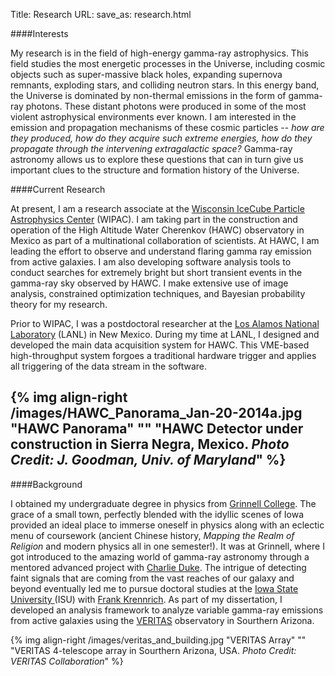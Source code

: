 Title: Research
URL:
save_as: research.html

####Interests
  
My research is in the field of high-energy gamma-ray astrophysics. This field
studies the most energetic processes in the Universe, including cosmic objects
such as super-massive black holes, expanding supernova remnants, exploding
stars, and colliding neutron stars. In this energy band, the Universe is
dominated by non-thermal emissions in the form of gamma-ray photons. These
distant photons were produced in some of the most violent astrophysical
environments ever known. I am interested in the emission and propagation
mechanisms of these cosmic particles -- *how are they produced, how do they
acquire such extreme energies, how do they propagate through the intervening
extragalactic space?* Gamma-ray astronomy allows us to explore these questions
that can in turn give us important clues to the structure and formation history
of the Universe.


####Current Research
  
At present, I am a research associate at the [Wisconsin IceCube Particle
Astrophysics Center](www.wipac.wisc.edu) (WIPAC). I am taking part in the
construction  and operation of the High Altitude Water Cherenkov (HAWC)
observatory in Mexico as part of a multinational collaboration of scientists.
At HAWC, I am leading the effort to observe and understand flaring gamma ray
emission from active galaxies. I am also developing software analysis tools to
conduct searches for extremely bright but short transient events in the
gamma-ray sky observed by HAWC. I make extensive use of image analysis,
constrained optimization techniques, and Bayesian probability theory for my
research.

Prior to WIPAC, I was a postdoctoral researcher at the [Los Alamos National
Laboratory](lanl.gov) (LANL) in New Mexico. During my time at LANL, I designed
and developed the main data acquisition system for HAWC. This VME-based
high-throughput system forgoes a traditional hardware trigger and applies all
triggering of the data stream in the software. 

{% img align-right /images/HAWC_Panorama_Jan-20-2014a.jpg "HAWC Panorama" "" "HAWC Detector under construction in Sierra Negra, Mexico. *Photo Credit: J. Goodman, Univ. of Maryland*" %}
--------

####Background
  

I obtained my undergraduate degree in physics from [Grinnell
College](www.grinnell.edu).  The grace of a small town, perfectly blended with
the idyllic scenes of Iowa provided an ideal place to immerse oneself in physics
along with an eclectic menu of coursework (ancient Chinese history, *Mapping
the Realm of Religion* and modern physics all in one semester!). It was at
Grinnell, where I got introduced to the amazing world of gamma-ray astronomy
through a mentored advanced project with [Charlie
Duke](http://www.grinnell.edu/users/duke). The intrigue of
detecting faint signals that are coming from the vast reaches of our galaxy and
beyond eventually led me to pursue doctoral studies at the [Iowa State University
](www.iastate.edu)(ISU) with [Frank
Krennrich](http://www.physastro.iastate.edu/directory/krennich). As part of my
dissertation, I developed an analysis framework to analyze variable
gamma-ray emissions from active galaxies using the
[VERITAS](veritas.sao.arizona.edu) observatory in Sourthern Arizona.


{% img align-right /images/veritas_and_building.jpg "VERITAS Array" "" "VERITAS 4-telescope array in Sourthern Arizona, USA. *Photo Credit: VERITAS Collaboration*" %}




